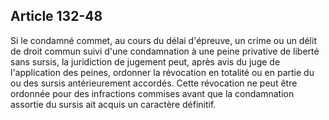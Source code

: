 Article 132-48
----
Si le condamné commet, au cours du délai d'épreuve, un crime ou un délit de
droit commun suivi d'une condamnation à une peine privative de liberté sans
sursis, la juridiction de jugement peut, après avis du juge de l'application des
peines, ordonner la révocation en totalité ou en partie du ou des sursis
antérieurement accordés. Cette révocation ne peut être ordonnée pour des
infractions commises avant que la condamnation assortie du sursis ait acquis un
caractère définitif.
